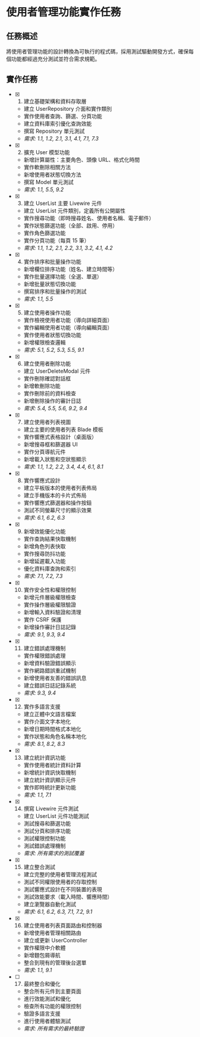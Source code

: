 # 使用者管理功能實作任務

## 任務概述

將使用者管理功能的設計轉換為可執行的程式碼，採用測試驅動開發方式，確保每個功能都經過充分測試並符合需求規範。

## 實作任務

- [x] 1. 建立基礎架構和資料存取層





  - 建立 UserRepository 介面和實作類別
  - 實作使用者查詢、篩選、分頁功能
  - 建立資料庫索引優化查詢效能
  - 撰寫 Repository 單元測試
  - _需求: 1.1, 1.2, 2.1, 3.1, 4.1, 7.1, 7.3_

- [x] 2. 擴充 User 模型功能





  - 新增計算屬性：主要角色、頭像 URL、格式化時間
  - 實作軟刪除相關方法
  - 新增使用者狀態切換方法
  - 撰寫 Model 單元測試
  - _需求: 1.1, 5.5, 9.2_

- [x] 3. 建立 UserList 主要 Livewire 元件






  - 建立 UserList 元件類別，定義所有公開屬性
  - 實作搜尋功能（即時搜尋姓名、使用者名稱、電子郵件）
  - 實作狀態篩選功能（全部、啟用、停用）
  - 實作角色篩選功能
  - 實作分頁功能（每頁 15 筆）
  - _需求: 1.1, 1.2, 2.1, 2.2, 3.1, 3.2, 4.1, 4.2_

- [x] 4. 實作排序和批量操作功能






  - 新增欄位排序功能（姓名、建立時間等）
  - 實作批量選擇功能（全選、單選）
  - 新增批量狀態切換功能
  - 撰寫排序和批量操作的測試
  - _需求: 1.1, 5.5_

- [x] 5. 建立使用者操作功能









  - 實作檢視使用者功能（導向詳細頁面）
  - 實作編輯使用者功能（導向編輯頁面）
  - 實作使用者狀態切換功能
  - 新增權限檢查邏輯
  - _需求: 5.1, 5.2, 5.3, 5.5, 9.1_

- [x] 6. 建立使用者刪除功能





  - 建立 UserDeleteModal 元件
  - 實作刪除確認對話框
  - 新增軟刪除功能
  - 實作刪除前的資料檢查
  - 新增刪除操作的審計日誌
  - _需求: 5.4, 5.5, 5.6, 9.2, 9.4_

- [x] 7. 建立使用者列表視圖










  - 建立主要的使用者列表 Blade 模板
  - 實作響應式表格設計（桌面版）
  - 新增搜尋框和篩選器 UI
  - 實作分頁導航元件
  - 新增載入狀態和空狀態顯示
  - _需求: 1.1, 1.2, 2.2, 3.4, 4.4, 6.1, 8.1_

- [x] 8. 實作響應式設計





  - 建立平板版本的使用者列表佈局
  - 建立手機版本的卡片式佈局
  - 實作響應式篩選器和操作按鈕
  - 測試不同螢幕尺寸的顯示效果
  - _需求: 6.1, 6.2, 6.3_

- [x] 9. 新增效能優化功能





  - 實作查詢結果快取機制
  - 新增角色列表快取
  - 實作搜尋防抖功能
  - 新增延遲載入功能
  - 優化資料庫查詢和索引
  - _需求: 7.1, 7.2, 7.3_

- [x] 10. 實作安全性和權限控制





  - 新增元件層級權限檢查
  - 實作操作層級權限驗證
  - 新增輸入資料驗證和清理
  - 實作 CSRF 保護
  - 新增操作審計日誌記錄
  - _需求: 9.1, 9.3, 9.4_

- [x] 11. 建立錯誤處理機制





  - 實作權限錯誤處理
  - 新增資料驗證錯誤顯示
  - 實作網路錯誤重試機制
  - 新增使用者友善的錯誤訊息
  - 建立錯誤日誌記錄系統
  - _需求: 9.3, 9.4_

- [x] 12. 實作多語言支援












  - 建立正體中文語言檔案
  - 實作介面文字本地化
  - 新增日期時間格式本地化
  - 實作狀態和角色名稱本地化
  - _需求: 8.1, 8.2, 8.3_

- [x] 13. 建立統計資訊功能





  - 實作使用者統計資料計算
  - 新增統計資訊快取機制
  - 建立統計資訊顯示元件
  - 實作即時統計更新功能
  - _需求: 1.1, 7.1_

- [x] 14. 撰寫 Livewire 元件測試





  - 建立 UserList 元件功能測試
  - 測試搜尋和篩選功能
  - 測試分頁和排序功能
  - 測試權限控制功能
  - 測試錯誤處理機制
  - _需求: 所有需求的測試覆蓋_

- [x] 15. 建立整合測試





  - 建立完整的使用者管理流程測試
  - 測試不同權限使用者的存取控制
  - 測試響應式設計在不同裝置的表現
  - 測試效能要求（載入時間、響應時間）
  - 建立瀏覽器自動化測試
  - _需求: 6.1, 6.2, 6.3, 7.1, 7.2, 9.1_

- [x] 16. 建立使用者列表頁面路由和控制器









  - 新增使用者管理相關路由
  - 建立或更新 UserController
  - 實作權限中介軟體
  - 新增麵包屑導航
  - 整合到現有的管理後台選單
  - _需求: 1.1, 9.1_

- [ ] 17. 最終整合和優化
  - 整合所有元件到主要頁面
  - 進行效能測試和優化
  - 檢查所有功能的權限控制
  - 驗證多語言支援
  - 進行使用者體驗測試
  - _需求: 所有需求的最終驗證_